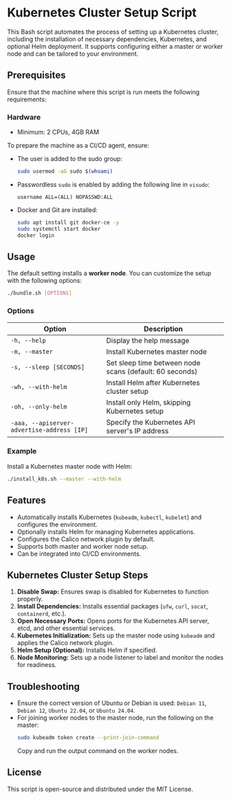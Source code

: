 # Kubernetes Cluster Setup Script

This Bash script automates the process of setting up a Kubernetes cluster, including the installation of necessary dependencies, Kubernetes, and optional Helm deployment. It supports configuring either a master or worker node and can be tailored to your environment.

## Prerequisites

Ensure that the machine where this script is run meets the following requirements:

### Hardware
- Minimum: 2 CPUs, 4GB RAM

To prepare the machine as a CI/CD agent, ensure:
- The user is added to the sudo group:
  ```bash
  sudo usermod -aG sudo $(whoami)
  ```
- Passwordless `sudo` is enabled by adding the following line in `visudo`:
  ```text
  username ALL=(ALL) NOPASSWD:ALL
  ```
- Docker and Git are installed:
  ```bash
  sudo apt install git docker-ce -y
  sudo systemctl start docker
  docker login
  ```

## Usage

The default setting installs a **worker node**. You can customize the setup with the following options:

```bash
./bundle.sh [OPTIONS]
```

### Options

| Option | Description |
|--------|-------------|
| `-h, --help` | Display the help message |
| `-m, --master` | Install Kubernetes master node |
| `-s, --sleep [SECONDS]` | Set sleep time between node scans (default: 60 seconds) |
| `-wh, --with-helm` | Install Helm after Kubernetes cluster setup |
| `-oh, --only-helm` | Install only Helm, skipping Kubernetes setup |
| `-aaa, --apiserver-advertise-address [IP]` | Specify the Kubernetes API server's IP address |

### Example

Install a Kubernetes master node with Helm:

```bash
./install_k8s.sh --master --with-helm
```

## Features

- Automatically installs Kubernetes (`kubeadm`, `kubectl`, `kubelet`) and configures the environment.
- Optionally installs Helm for managing Kubernetes applications.
- Configures the Calico network plugin by default.
- Supports both master and worker node setup.
- Can be integrated into CI/CD environments.

## Kubernetes Cluster Setup Steps

1. **Disable Swap:** Ensures swap is disabled for Kubernetes to function properly.
2. **Install Dependencies:** Installs essential packages (`ufw`, `curl`, `socat`, `containerd`, etc.).
3. **Open Necessary Ports:** Opens ports for the Kubernetes API server, etcd, and other essential services.
4. **Kubernetes Initialization:** Sets up the master node using `kubeadm` and applies the Calico network plugin.
5. **Helm Setup (Optional):** Installs Helm if specified.
6. **Node Monitoring:** Sets up a node listener to label and monitor the nodes for readiness.

## Troubleshooting

- Ensure the correct version of Ubuntu or Debian is used: `Debian 11`, `Debian 12`, `Ubuntu 22.04`, or `Ubuntu 24.04`.
- For joining worker nodes to the master node, run the following on the master:
  ```bash
  sudo kubeadm token create --print-join-command
  ```
  Copy and run the output command on the worker nodes.

## License

This script is open-source and distributed under the MIT License.
